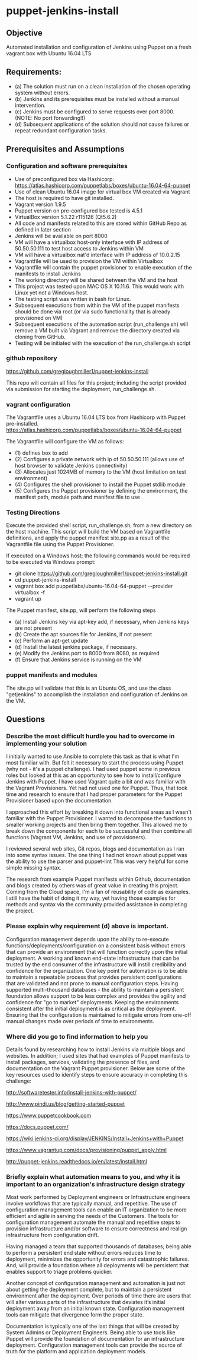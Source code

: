 # puppet-jenkins-install

## Objective

Automated installation and configuration of Jenkins using Puppet on a fresh vagrant box with Ubuntu 16.04 LTS

## Requirements:
* (a) The solution must run on a clean installation of the chosen operating system without errors.
* (b) Jenkins and its prerequisites must be installed without a manual intervention.
* (c) Jenkins must be configured to serve requests over port 8000. (NOTE: No port forwarding!!)
* (d) Subsequent applications of the solution should not cause failures or repeat redundant configuration tasks.

## Prerequisites and Assumptions

### Configuration and software prerequisites

* Use of preconfigured box via Hashicorp: https://atlas.hashicorp.com/puppetlabs/boxes/ubuntu-16.04-64-puppet
* Use of clean Ubuntu 16.04 image for virtual box VM created via Vagrant
* The host is required to have git installed. 
* Vagrant version 1.9.5
* Puppet version on pre-configured box tested is 4.5.1
* VirtualBox version 5.1.22 r115126 (Qt5.6.2)
* All code and manifests related to this are stored within GitHub Repo as defined in later section
* Jenkins will be available on port 8000
* VM will have a virtualbox host-only interface with IP address of 50.50.50.111 to test host access to Jenkins within VM
* VM will have a virtualbox nat'd interface with IP address of 10.0.2.15
* Vagrantfile will be used to provision the VM within Virtualbox
* Vagrantfile will contain the puppet provisioner to enable execution of the manifests to install Jenkins
* The working directory will be shared between the VM and the host
* This project was tested upon MAC OS X 10.11.6. This would work with Linux yet not a Windows host. 
* The testing script was written in bash for Linux.
* Subsequent executions from within the VM of the puppet manifests should be done via root (or via sudo functionality that is already provisioned on VM)
* Subsequent executions of the automation script (run_challenge.sh) will  remove a VM built via Vagrant and remove the directory created via cloning from GitHub.
* Testing will be initiated with the execution of the run_challenge.sh script

### github repository

https://github.com/gregloughmiller1/puppet-jenkins-install 

This repo will contain all files for this project; including the script provided via submission for starting the deployment,
run_challenge.sh.

### vagrant configuration

The Vagrantfile uses a Ubuntu 16.04 LTS box from Hashicorp with Puppet pre-installed.  
https://atlas.hashicorp.com/puppetlabs/boxes/ubuntu-16.04-64-puppet

The Vagrantfile will configure the VM as follows:
* (1) defines box to add
* (2) Configures a private network with ip of 50.50.50.111 (allows use of host browser to validate Jenkins connectivity)
* (3) Allocates just 1024MB of memory to the VM (host limitation on test environment)
* (4) Configures the shell provisioner to install the Puppet stdlib module
* (5) Configures the Puppet provisioner by defining the environment, the manifest path, module path and manifest file to use

### Testing Directions

Execute the provided shell script, run_challenge.sh, from a new directory on the host machine. This script will build the VM based on
Vagrantfile definitions, and apply the puppet manifest site.pp as a result of the Vagrantfile file using the Puppet Provisioner.  

If executed on a Windows host; the following commands would be required to be executed via Windows prompt:
* git clone https://github.com/gregloughmiller1/puppet-jenkins-install.git
* cd puppet-jenkins-install
* vagrant box add puppetlabs/ubuntu-16.04-64-puppet --provider virtualbox -f
* vagrant up

The Puppet manifest, site.pp, will perform the following steps
* (a) Install Jenkins key via apt-key add, if necessary, when Jenkins keys are not present
* (b) Create the apt sources file for Jenkins, if not present
* (c) Perform an apt-get update
* (d) Install the latest jenkins package, if necessary.
* (e) Modify the Jenkins port to 8000 from 8080, as required
* (f) Ensure that Jenkins service is running on the VM

### puppet manifests and modules

The site.pp will validate that this is an Ubuntu OS, and use the class "getjenkins" to accomplish the installation and configuration 
of Jenkins on the VM. 

## Questions

### Describe the most difficult hurdle you had to overcome in implementing your solution 

I initially wanted to use Ansible to complete this task as that is what I'm most familiar with. But felt it necessary to start the
process using Puppet (why not - it's a puppet challenge). 
I had used puppet some in previous roles but looked at this as an opportunity to see how to install/configure Jenkins with Puppet. I
have used Vagrant quite a bit and was familiar with the Vagrant Provisioners. Yet had not used one for Puppet. Thus, that took time 
and research to ensure that I had proper parameters for the Puppet Provisioner based upon the documentation. 

I approached this effort by breaking it down into functional areas as I wasn't familiar with the Puppet Provisioner. I wanted to
decompose the functions to smaller working projects and then bring them together. This allowed me to break down the components for 
each to be successful and then combine all functions (Vagrant VM, Jenkins, and use of provisioners).

I reviewed several web sites, Git repos, blogs and documentation as I ran into some syntax issues. The one thing I had not known about
puppet was the ability to use the parser and puppet-lint This was very helpful for some simple missing syntax. 

The research from example Puppet manifests within Github, documentation and blogs created by others was of great value in creating this 
project. Coming from the Cloud space, I'm a fan of reusability of code as examples. I still have the habit of doing it my 
way, yet having those examples for methods and syntax via the community provided assistance in completing the project.

### Please explain why requirement (d) above is important. 

Configuration management depends upon the ability to re-execute functions/deployments/configuration on a consistent basis without
errors that can provide an environment that will function correctly upon the initial deployment. A working and known end-state
infrastructure that can be trusted by the end consumer of the infrastructure will instill credibility and confidence for the 
organization. One key point for automation is to be able to maintain a repeatable process that provides persistent configurations 
that are validated and not prone to manual configuration steps. Having supported multi-thousand databases - the ability to maintain a
persistent foundation allows support to be less complex and provides the agility and confidence for "go to market" deployments. 
Keeping the environments consistent after the initial deployment is as critical as the deployment. Ensuring that the configuration is 
maintained to mitigate errors from one-off manual changes made over periods of time to environments.  

### Where did you go to find information to help you 

Details found by researching how to install Jenkins via multiple blogs and websites. In addition; I used sites that had examples of
Puppet manifests to install packages, services, validating the presence of files, and documentation on the Vagrant Puppet provisioner. 
Below are some of the key resources used to identify steps to ensure accuracy in completing this challenge:

http://softwaretester.info/install-jenkins-with-puppet/

http://www.pindi.us/blog/getting-started-puppet

https://www.puppetcookbook.com

https://docs.puppet.com/ 

https://wiki.jenkins-ci.org/display/JENKINS/Install+Jenkins+with+Puppet 

https://www.vagrantup.com/docs/provisioning/puppet_apply.html

http://puppet-jenkins.readthedocs.io/en/latest/install.html

### Briefly explain what automation means to you, and why it is important to an organization's infrastructure design strategy 

Most work performed by Deployment engineers or Infrastructure engineers involve workflows that are typically manual, and repetitive. 
The use of configuration management tools can enable an IT organization to be more efficient and agile in serving the needs of the 
Customers. The tools for configuration management automate the manual and repetitive steps to provision infrastructure and/or software to ensure correctness and realign infrastructure from configuration drift. 

Having managed a team that supported thousands of databases; being able to perform a persistent end state without errors 
reduces time to deployment, minimizes the opportunity for errors and catastrophic failures. And, will provide a foundation where all deployments will be persistent that enables support to triage problems quicker. 

Another concept of configuration management and automation is just not about getting the deployment complete, but to maintain a persistent environment after the deployment. Over periods of time there are users that will alter various parts of the infrastructure that deviates it’s initial deployment away from an initial known state. Configuration management tools can mitigate that divergence form the proper state.

Documentation is typically one of the last things that will be created by System Admins or Deployment Engineers. Being able to use tools
like Puppet will provide the foundation of documentation for an infrastructure deployment. Configuration management tools can provide the source of truth for the platform and application deployment models. 

